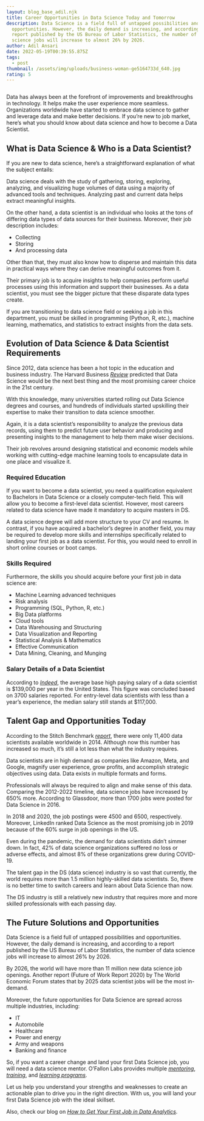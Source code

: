 ```yaml
---
layout: blog_base_adil.njk
title: Career Opportunities in Data Science Today and Tomorrow
description: Data Science is a field full of untapped possibilities and
  opportunities. However, the daily demand is increasing, and according to a
  report published by the US Bureau of Labor Statistics, the number of data
  science jobs will increase to almost 26% by 2026.
author: Adil Ansari
date: 2022-05-19T00:39:55.875Z
tags:
  - post
thumbnail: /assets/img/uploads/business-woman-ge5164733d_640.jpg
rating: 5
---
```

<img src="/assets/img/uploads/business-woman-ge5164733d_640.jpg" class="img-fluid" alt="" >


Data has always been at the forefront of improvements and breakthroughs in technology. It helps make the user experience more seamless. Organizations worldwide have started to embrace data science to gather and leverage data and make better decisions. If you’re new to job market, here’s what you should know about data science and how to become a Data Scientist.

## [](<>)What is Data Science & Who is a Data Scientist?

If you are new to data science, here’s a straightforward explanation of what the subject entails:



Data science deals with the study of gathering, storing, exploring, analyzing, and visualizing huge volumes of data using a majority of advanced tools and techniques. Analyzing past and current data helps extract meaningful insights.



On the other hand, a data scientist is an individual who looks at the tons of differing data types of data sources for their business. Moreover, their job description includes:

* Collecting
* Storing
* And processing data

Other than that, they must also know how to disperse and maintain this data in practical ways where they can derive meaningful outcomes from it.



Their primary job is to acquire insights to help companies perform useful processes using this information and support their businesses. As a data scientist, you must see the bigger picture that these disparate data types create.



If you are transitioning to data science field or seeking a job in this department, you must be skilled in programming (Python, R, etc.), machine learning, mathematics, and statistics to extract insights from the data sets.

## [](<>)Evolution of Data Science & Data Scientist Requirements

Since 2012, data science has been a hot topic in the education and business industry. The Harvard Business *[Review](https://hbr.org/2019/01/data-science-and-the-art-of-persuasion)* predicted that Data Science would be the next best thing and the most promising career choice in the 21st century.



With this knowledge, many universities started rolling out Data Science degrees and courses, and hundreds of individuals started upskilling their expertise to make their transition to data science smoother.



Again, it is a data scientist’s responsibility to analyze the previous data records, using them to predict future user behavior and producing and presenting insights to the management to help them make wiser decisions.



Their job revolves around designing statistical and economic models while working with cutting-edge machine learning tools to encapsulate data in one place and visualize it.

### [](<>)Required Education

If you want to become a data scientist, you need a qualification equivalent to Bachelors in Data Science or a closely computer-tech field. This will allow you to become a first-level data scientist. However, most careers related to data science have made it mandatory to acquire masters in DS.



A data science degree will add more structure to your CV and resume. In contrast, if you have acquired a bachelor’s degree in another field, you may be required to develop more skills and internships specifically related to landing your first job as a data scientist. For this, you would need to enroll in short online courses or boot camps.

### [](<>)Skills Required

Furthermore, the skills you should acquire before your first job in data science are:

* Machine Learning advanced techniques
* Risk analysis
* Programming (SQL, Python, R, etc.)
* Big Data platforms
* Cloud tools
* Data Warehousing and Structuring
* Data Visualization and Reporting
* Statistical Analysis & Mathematics
* Effective Communication
* Data Mining, Cleaning, and Munging

### [](<>)Salary Details of a Data Scientist

According to *[Indeed](https://www.indeed.com/career/data-scientist/salaries)*, the average base high paying salary of a data scientist is $139,000 per year in the United States. This figure was concluded based on 3700 salaries reported. For entry-level data scientists with less than a year’s experience, the median salary still stands at $117,000.

## [](<>)Talent Gap and Opportunities Today

According to the Stitch Benchmark *[report](https://www.stitchdata.com/resources/the-state-of-data-science/)*, there were only 11,400 data scientists available worldwide in 2014. Although now this number has increased so much, it’s still a lot less than what the industry requires.



Data scientists are in high demand as companies like Amazon, Meta, and Google, magnify user experience, grow profits, and accomplish strategic objectives using data. Data exists in multiple formats and forms.



Professionals will always be required to align and make sense of this data. Comparing the 2012-2022 timeline, data science jobs have increased by 650% more. According to Glassdoor, more than 1700 jobs were posted for Data Science in 2016.



In 2018 and 2020, the job postings were 4500 and 6500, respectively. Moreover, LinkedIn ranked Data Science as the most promising job in 2019 because of the 60% surge in job openings in the US.



Even during the pandemic, the demand for data scientists didn’t simmer down. In fact, 42% of data science organizations suffered no loss or adverse effects, and almost 8% of these organizations grew during COVID-19.



The talent gap in the DS (data science) industry is so vast that currently, the world requires more than 1.5 million highly-skilled data scientists. So, there is no better time to switch careers and learn about Data Science than now.



The DS industry is still a relatively new industry that requires more and more skilled professionals with each passing day.

## [](<>)The Future Solutions and Opportunities

Data Science is a field full of untapped possibilities and opportunities. However, the daily demand is increasing, and according to a report published by the US Bureau of Labor Statistics, the number of data science jobs will increase to almost 26% by 2026.



By 2026, the world will have more than 11 million new data science job openings. Another report (Future of Work Report 2020) by The World Economic Forum states that by 2025 data scientist jobs will be the most in-demand.



Moreover, the future opportunities for Data Science are spread across multiple industries, including:

* IT
* Automobile
* Healthcare
* Power and energy
* Army and weapons
* Banking and finance



So, if you want a career change and land your first Data Science job, you will need a data science mentor. O’Fallon Labs provides multiple *[mentoring](https://saeedmirshekari.com/coaching-plan/)*, *[training](https://saeedmirshekari.com/services/)*, and *[learning programs](https://saeedmirshekari.com/ecourse-bdsf/)*.



Let us help you understand your strengths and weaknesses to create an actionable plan to drive you in the right direction. With us, you will land your first Data Science job with the ideal skillset.



Also, check our blog on *[How to Get Your First Job in Data Analytics](https://saeedmirshekari.com/blog/2022-04-17-5-things-you-need-to-get-your-first-job-in-data-science-analytics/)*.